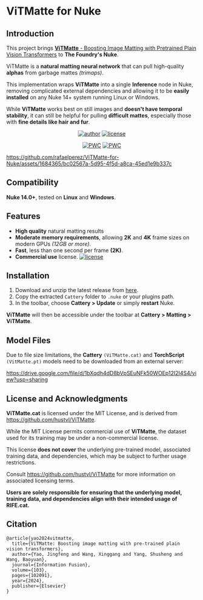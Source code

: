 # ViTMatte for Nuke 

## Introduction

This project brings [**ViTMatte** - Boosting Image Matting with Pretrained Plain Vision Transformers](https://img.shields.io/badge/arxiv-paper-orange) to **The Foundry's Nuke**.

ViTMatte is a **natural matting neural network** that can pull high-quality **alphas** from garbage mattes *(trimaps)*. 

This implementation wraps **ViTMatte** into a single **Inference** node in Nuke, removing complicated external dependencies and allowing it to be **easily installed** on any Nuke 14+ system running Linux or Windows.

While **ViTMatte** works best on still images and **doesn't have temporal stability**, it can still be helpful for pulling **difficult mattes**, especially those with **fine details like hair and fur**.

<div align="center">

[![author](https://img.shields.io/badge/by:_Rafael_Silva-red?logo=linkedin&logoColor=white)](https://www.linkedin.com/in/rafael-silva-ba166513/)
[![license](https://img.shields.io/badge/license-MIT-blue)](LICENSE)

[![PWC](https://img.shields.io/endpoint.svg?url=https://paperswithcode.com/badge/vitmatte-boosting-image-matting-with/image-matting-on-composition-1k-1)](https://paperswithcode.com/sota/image-matting-on-composition-1k-1?p=vitmatte-boosting-image-matting-with)
[![PWC](https://img.shields.io/endpoint.svg?url=https://paperswithcode.com/badge/vitmatte-boosting-image-matting-with/image-matting-on-distinctions-646)](https://paperswithcode.com/sota/image-matting-on-distinctions-646?p=vitmatte-boosting-image-matting-with)

</div>

https://github.com/rafaelperez/ViTMatte-for-Nuke/assets/1684365/bc02567a-5d95-4f5d-a8ca-45ed1e9b337c

## Compatibility

**Nuke 14.0+**, tested on **Linux** and **Windows**.

## Features

- **High quality** natural matting results
- **Moderate memory requirements**, allowing **2K** and **4K** frame sizes on modern GPUs *(12GB or more)*.
- **Fast**, less than one second per frame **(2K)**.
- **Commercial use** license.
[![license](https://img.shields.io/badge/license-MIT-blue)](LICENSE)

## Installation

1. Download and unzip the latest release from [here](https://github.com/rafaelperez/ViTMatte-for-Nuke/releases).
2. Copy the extracted `Cattery` folder to `.nuke` or your plugins path.
3. In the toolbar, choose **Cattery > Update** or simply **restart** Nuke.

**ViTMatte** will then be accessible under the toolbar at **Cattery > Matting > ViTMatte**.

## Model Files

Due to file size limitations, the **Cattery** `(ViTMatte.cat)` and **TorchScript** `(VitMatte.pt)` models need to be downloaded from an external server: 

https://drive.google.com/file/d/1bXqdh4dD8bVpSEuNFk50WOEp12I2I4S4/view?usp=sharing

## License and Acknowledgments

**ViTMatte.cat** is licensed under the MIT License, and is derived from https://github.com/hustvl/ViTMatte.

While the MIT License permits commercial use of **ViTMatte**, the dataset used for its training may be under a non-commercial license.

This license **does not cover** the underlying pre-trained model, associated training data, and dependencies, which may be subject to further usage restrictions.

Consult https://github.com/hustvl/ViTMatte for more information on associated licensing terms.

**Users are solely responsible for ensuring that the underlying model, training data, and dependencies align with their intended usage of RIFE.cat.**

## Citation

```
@article{yao2024vitmatte,
  title={ViTMatte: Boosting image matting with pre-trained plain vision transformers},
  author={Yao, Jingfeng and Wang, Xinggang and Yang, Shusheng and Wang, Baoyuan},
  journal={Information Fusion},
  volume={103},
  pages={102091},
  year={2024},
  publisher={Elsevier}
}
```
